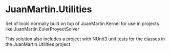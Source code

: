 # JuanMartin.Utilities
Set of tools normally built on top of JuanMartin.Kernel for use in projects like JuanMartin.EulerProyectSolver

This solution also includes a project with NUnit3 unit tests for the classes in the JuanMartin.Utilities project.